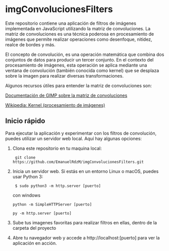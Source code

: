 # imgConvolucionesFilters

Este repositorio contiene una aplicación de filtros de imágenes implementada en JavaScript utilizando la matriz de convoluciones. 
La matriz de convoluciones es una técnica poderosa en procesamiento de imágenes que permite realizar operaciones como desenfoque, nitidez, realce de bordes y más.

El concepto de convolución, es una operación matemática que combina dos conjuntos de datos para producir un tercer conjunto. En el contexto del procesamiento de imágenes, 
esta operación se aplica mediante una ventana de convolución (también conocida como kernel) que se desplaza sobre la imagen para realizar diversas transformaciones.

Algunos recursos útiles para entender la matriz de convoluciones son:

[Documentación de GIMP sobre la matriz de convoluciones](https://docs.gimp.org/2.8/en/plug-in-convmatrix.html)

[Wikipedia: Kernel (procesamiento de imágenes)](https://en.wikipedia.org/wiki/Kernel_(image_processing))

## Inicio rápido

Para ejecutar la aplicación y experimentar con los filtros de convolución, puedes utilizar un servidor web local. Aquí hay algunas opciones:

1. Clona este repositorio en tu maquina local:

        git clone https://github.com/EmanuelRdzM/imgConvolucionesFilters.git

2. Inicia un servidor web. Si estás en un entorno Linux o macOS, puedes usar Python 3:

        $ sudo python3 -m http.server [puerto]
    con windows

       python -m SimpleHTTPServer [puerto]
   
   ```
   py -m http.server [puerto]
   ```

3. Sube tus imagenes favoritas para realizar filtros en ellas, dentro de la carpeta del proyecto
4. Abre tu navegador web y accede a http://localhost:[puerto] para ver la aplicación en acción.





